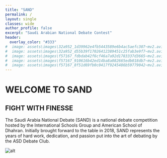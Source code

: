 ```yaml
---
title: "SAND"
permalink: /
layout: single
classes: wide
author_profile: false
excerpt: "Saudi Arabian National Debate Contest"
header:
  overlay_color: "#333"
#  image: assets\images\32a952_1d39962e4fb5443589e6b4ac5aefc307~mv2.avif
#  image: assets\images\32a952_d55b39f17026412389451c25fab3e9f7~mv2.avif
#  image: assets\images\f57167_fdbdab42f6cf46a7a92d1783337d3665~mv2.avif
#  image: assets\images\f57167_910616b42ed14ba8a082665edb018db7~mv2.avif
#  image: assets\images\f57167_8f51d69fb0c0417f9245486b59779042~mv2.avif
---
```


# WELCOME TO SAND

## FIGHT WITH FINESSE

The Saudi Arabia National Debate (SAND) is a national debate competition hosted by the International Schools Group and American School of Dhahran. Initially brought forward to the table in 2018, SAND represents the years of hard work, dedication, and passion put into the art of debating by the ASD Debate Club.

![alt](C:\Users\rayya\OneDrive\Documents\GitHub\sand\assets\images\f57167_fdbdab42f6cf46a7a92d1783337d3665~mv2.avif)
